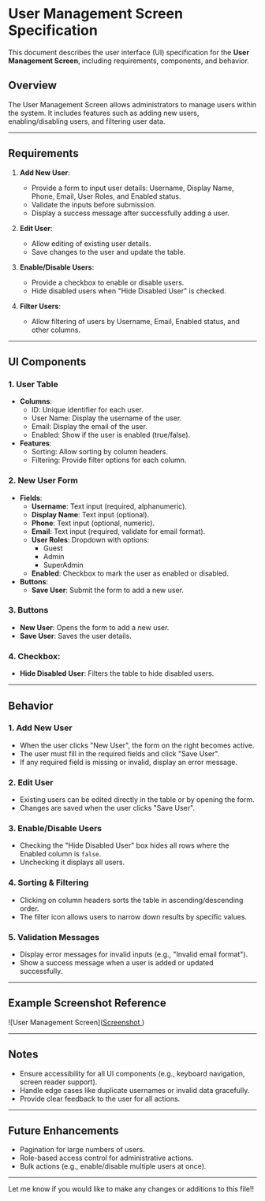 # User Management Screen Specification

This document describes the user interface (UI) specification for the **User Management Screen**, including requirements, components, and behavior.

## Overview
The User Management Screen allows administrators to manage users within the system. It includes features such as adding new users, enabling/disabling users, and filtering user data.

---

## Requirements
1. **Add New User**:
   - Provide a form to input user details: Username, Display Name, Phone, Email, User Roles, and Enabled status.
   - Validate the inputs before submission.
   - Display a success message after successfully adding a user.

2. **Edit User**:
   - Allow editing of existing user details.
   - Save changes to the user and update the table.

3. **Enable/Disable Users**:
   - Provide a checkbox to enable or disable users.
   - Hide disabled users when "Hide Disabled User" is checked.

4. **Filter Users**:
   - Allow filtering of users by Username, Email, Enabled status, and other columns.

---

## UI Components

### 1. **User Table**
- **Columns**:
  - ID: Unique identifier for each user.
  - User Name: Display the username of the user.
  - Email: Display the email of the user.
  - Enabled: Show if the user is enabled (true/false).
- **Features**:
  - Sorting: Allow sorting by column headers.
  - Filtering: Provide filter options for each column.

### 2. **New User Form**
- **Fields**:
  - **Username**: Text input (required, alphanumeric).
  - **Display Name**: Text input (optional).
  - **Phone**: Text input (optional, numeric).
  - **Email**: Text input (required, validate for email format).
  - **User Roles**: Dropdown with options:
    - Guest
    - Admin
    - SuperAdmin
  - **Enabled**: Checkbox to mark the user as enabled or disabled.
- **Buttons**:
  - **Save User**: Submit the form to add a new user.

### 3. **Buttons**
- **New User**: Opens the form to add a new user.
- **Save User**: Saves the user details.

### 4. **Checkbox**:
- **Hide Disabled User**: Filters the table to hide disabled users.

---

## Behavior

### 1. **Add New User**
- When the user clicks "New User", the form on the right becomes active.
- The user must fill in the required fields and click "Save User".
- If any required field is missing or invalid, display an error message.

### 2. **Edit User**
- Existing users can be edited directly in the table or by opening the form.
- Changes are saved when the user clicks "Save User".

### 3. **Enable/Disable Users**
- Checking the "Hide Disabled User" box hides all rows where the Enabled column is `false`.
- Unchecking it displays all users.

### 4. **Sorting & Filtering**
- Clicking on column headers sorts the table in ascending/descending order.
- The filter icon allows users to narrow down results by specific values.

### 5. **Validation Messages**
- Display error messages for invalid inputs (e.g., "Invalid email format").
- Show a success message when a user is added or updated successfully.

---

## Example Screenshot Reference
![User Management Screen]([Screenshot ](https://github.com/user-attachments/assets/7265fddb-a3a4-4adb-8871-5aa2462f494a))

---

## Notes
- Ensure accessibility for all UI components (e.g., keyboard navigation, screen reader support).
- Handle edge cases like duplicate usernames or invalid data gracefully.
- Provide clear feedback to the user for all actions.

---

## Future Enhancements
- Pagination for large numbers of users.
- Role-based access control for administrative actions.
- Bulk actions (e.g., enable/disable multiple users at once).

---

Let me know if you would like to make any changes or additions to this file!!
